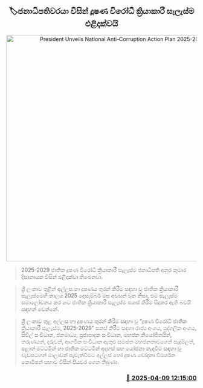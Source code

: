 <p align='center'><b><h2 align='center' title='President Unveils National Anti-Corruption Action Plan 2025-2029'>🏷ජනාධිපතිවරයා විසින් දූෂණ විරෝධී ක්‍රියාකාරී සැලැස්ම එළිදක්වයි</h2></b></p>
<p align='center'><img src='https://helakuru.sgp1.cdn.digitaloceanspaces.com/esana/images/lib/anura-president-new-thumb.jpg' width='600' alt='President Unveils National Anti-Corruption Action Plan 2025-2029'></p>

> 2025-2029 ජාතික දූෂණ විරෝධී ක්‍රියාකාරී සැලැස්ම ජනාධිපති අනුර කුමාර දිසානායක විසින් එළිදක්වා තිබෙනවා.

> ශ්‍රී ලංකාව තුළින් අල්ලස හා දූෂණය තුරන් කිරීම සඳහා වූ ජාතික ක්‍රියාකාරී සැලැස්මෙහි කාලය 2025 දෙසැම්බර් මස අවසන් වන නිසා, එම සැලැස්ම සමාලෝචනය කර නව ජාතික ක්‍රියාකාරී සැලැස්ම සකස් කිරීම සිදුකර ඇති බවයි සඳහන් වෙන්නේ.

> ශ්‍රී ලංකාව තුළ අල්ලස හා දූෂණය තුරන් කිරීම සඳහා වූ “දූෂණ විරෝධී ජාතික ක්‍රියාකාරී සැලැස්ම, 2025-2029” සකස් කිරීම සඳහා රාජ්‍ය අංශය, පුද්ගලික අංශය, සිවිල් සංවිධාන, ජනමාධ්‍ය, ප්‍රජාපාදක සංවිධාන, මහජන නියෝජිතයින්, තරුණයන්, දරුවන්, ආගමික සංවිධාන ඇතුළු සමස්ත මහජනතාවගෙන් සැදුම්ලත්, පළාත් මට්ටමින් හා ජාතික මට්ටමින් අදහස් සහ යෝජනා කැඳවීම සඳහා වූ වැඩසටහන් මාලාවක් පැවැත්වීමට අල්ලස් හෝ දුෂණ චෝදනා විමර්ශන කොමිෂන් සභාව විසින් පියවර ගෙන තිබුණා.



<h3 align='right'><a href='https://www.helakuru.lk/esana/p/109114/'>📅 2025-04-09 12:15:00</a></h3>
